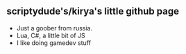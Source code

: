 ## scriptydude's/kirya's little github page ##
- Just a goober from russia.
- Lua, C#, a little bit of JS
- I like doing gamedev stuff


<!---
what do i write here lolo
--->
